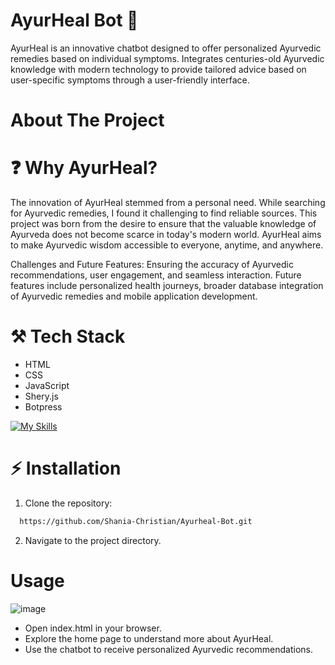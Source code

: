 # AyurHeal Bot 🌼

AyurHeal is an innovative chatbot designed to offer personalized Ayurvedic remedies based on individual symptoms. Integrates centuries-old Ayurvedic knowledge with modern technology to provide tailored advice based on user-specific symptoms through a user-friendly interface.

# About The Project

# ❓ Why AyurHeal?
The innovation of AyurHeal stemmed from a personal need. While searching for Ayurvedic remedies, I found it challenging to find reliable sources. This project was born from the desire to ensure that the valuable knowledge of Ayurveda does not become scarce in today's modern world. AyurHeal aims to make Ayurvedic wisdom accessible to everyone, anytime, and anywhere.

Challenges and Future Features: Ensuring the accuracy of Ayurvedic recommendations, user engagement, and seamless interaction. Future features include personalized health journeys, broader database integration of Ayurvedic remedies and mobile application development.

# ⚒️ Tech Stack
- HTML
- CSS
- JavaScript
- Shery.js
- Botpress

  
[![My Skills](https://skillicons.dev/icons?i=html,css,js&theme=light)](https://skillicons.dev)

# ⚡ Installation

1. Clone the repository:

```bash
  https://github.com/Shania-Christian/Ayurheal-Bot.git
```
2.  Navigate to the project directory.

# Usage

![image](https://github.com/Shania-Christian/Ayurheal-Bot/assets/155638124/709198ee-b849-4e63-8ddf-c32cfe578fa3)

- Open index.html in your browser.
- Explore the home page to understand more about AyurHeal.
- Use the chatbot to receive personalized Ayurvedic recommendations.
